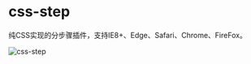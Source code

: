 # css-step
纯CSS实现的分步骤插件，支持IE8+、Edge、Safari、Chrome、FireFox。

 ![css-step](https://github.com/chenruchang/css-step/blob/master/image/demo.png)
